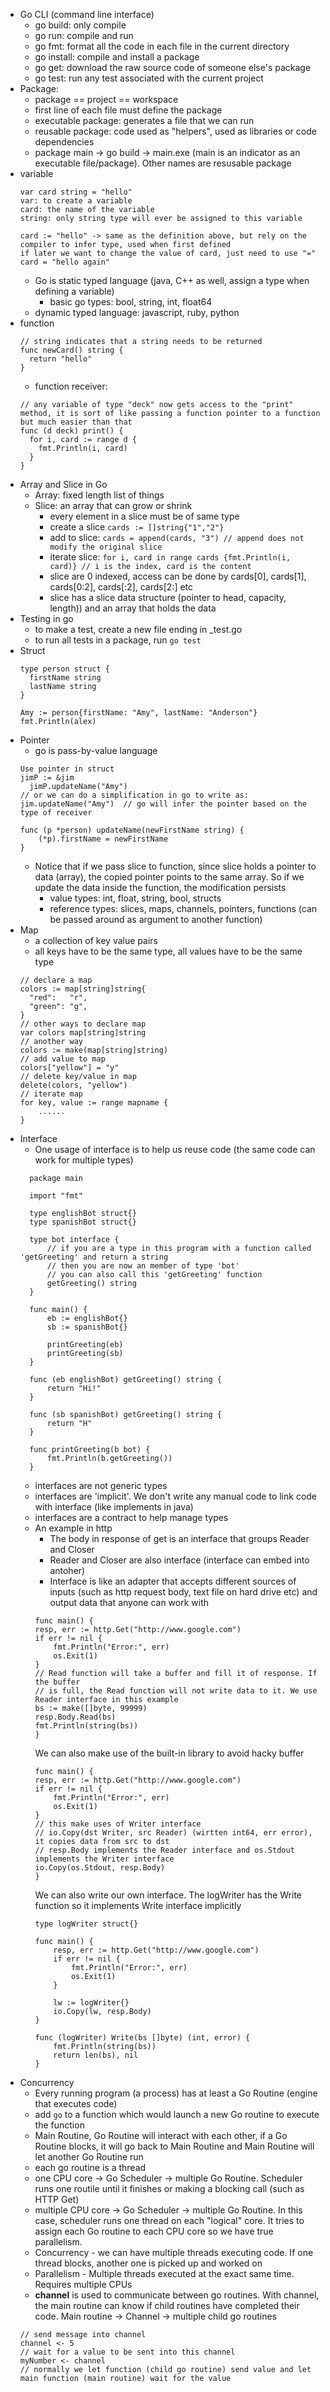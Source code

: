 - Go CLI (command line interface)
  - go build: only compile
  - go run: compile and run
  - go fmt: format all the code in each file in the current directory
  - go install: compile and install a package
  - go get: download the raw source code of someone else's package
  - go test: run any test associated with the current project
- Package:
  - package == project == workspace
  - first line of each file must define the package
  - executable package: generates a file that we can run
  - reusable package: code used as "helpers", used as libraries or code dependencies
  - package main -> go build -> main.exe (main is an indicator as an executable file/package). Other names are resusable package
- variable
  ```
  var card string = "hello"
  var: to create a variable
  card: the name of the variable
  string: only string type will ever be assigned to this variable
  
  card := "hello" -> same as the definition above, but rely on the compiler to infer type, used when first defined
  if later we want to change the value of card, just need to use "="
  card = "hello again"
  ```
  - Go is static typed language (java, C++ as well, assign a type when defining a variable)
    - basic go types: bool, string, int, float64
  - dynamic typed language: javascript, ruby, python
- function
  ```
  // string indicates that a string needs to be returned
  func newCard() string {
    return "hello"
  }
  ```
  - function receiver: 
  ```
  // any variable of type "deck" now gets access to the "print" method, it is sort of like passing a function pointer to a function but much easier than that
  func (d deck) print() {
    for i, card := range d {
      fmt.Println(i, card)
    }
  }
  ```
- Array and Slice in Go
  - Array: fixed length list of things
  - Slice: an array that can grow or shrink
    - every element in a slice must be of same type
    - create a slice ```cards := []string{"1","2"}```
    - add to slice: ```cards = append(cards, "3") // append does not modify the original slice ```
    - iterate slice:  ```for i, card in range cards {fmt.Println(i, card)} // i is the index, card is the content``` 
    - slice are 0 indexed, access can be done by cards[0], cards[1], cards[0:2], cards[:2], cards[2:] etc
    - slice has a slice data structure (pointer to head, capacity, length)) and an array that holds the data
- Testing in go
  - to make a test, create a new file ending in _test.go
  - to run all tests in a package, run ```go test```
- Struct
  ```
  type person struct {
    firstName string
    lastName string
  }
  
  Amy := person{firstName: "Amy", lastName: "Anderson"}
  fmt.Println(alex)
  ```
- Pointer
  - go is pass-by-value language
  ```
  Use pointer in struct
  jimP := &jim
	jimP.updateName("Amy")
  // or we can do a simplification in go to write as:
  jim.updateName("Amy")  // go will infer the pointer based on the type of receiver
  
  func (p *person) updateName(newFirstName string) {
	  (*p).firstName = newFirstName
  }
  ```
  - Notice that if we pass slice to function, since slice holds a pointer to data (array), the copied pointer points to the same array. So if we update the data inside the function, the modification persists
    - value types: int, float, string, bool, structs
    - reference types: slices, maps, channels, pointers, functions (can be passed around as argument to another function)
- Map
  - a collection of key value pairs
  - all keys have to be the same type, all values have to be the same type
  ```
  // declare a map
  colors := map[string]string{
	"red":   "r",
	"green": "g",
  }
  // other ways to declare map
  var colors map[string]string
  // another way
  colors := make(map[string]string)
  // add value to map
  colors["yellow"] = "y"
  // delete key/value in map
  delete(colors, "yellow")
  // iterate map
  for key, value := range mapname {
      ......
  }
  ```
- Interface
  - One usage of interface is to help us reuse code (the same code can work for multiple types)
  ```
    package main

	import "fmt"

	type englishBot struct{}
	type spanishBot struct{}

	type bot interface {
		// if you are a type in this program with a function called 'getGreeting' and return a string
		// then you are now an member of type 'bot'
		// you can also call this 'getGreeting' function
		getGreeting() string
	}

	func main() {
		eb := englishBot{}
		sb := spanishBot{}

		printGreeting(eb)
		printGreeting(sb)
	}

	func (eb englishBot) getGreeting() string {
		return "Hi!"
	}

	func (sb spanishBot) getGreeting() string {
		return "H"
	}

	func printGreeting(b bot) {
		fmt.Println(b.getGreeting())
	}
  ```
  - interfaces are not generic types
  - interfaces are 'implicit'. We don't write any manual code to link code with interface (like implements in java)
  - interfaces are a contract to help manage types
  - An example in http
    - The body in response of get is an interface that groups Reader and Closer
    - Reader and Closer are also interface (interface can embed into antoher)
    - Interface is like an adapter that accepts different sources of inputs (such as http request body, text file on hard drive etc) and output data that anyone can work with
    ```
    func main() {
	resp, err := http.Get("http://www.google.com")
	if err != nil {
		fmt.Println("Error:", err)
		os.Exit(1)
	}
	// Read function will take a buffer and fill it of response. If the buffer
	// is full, the Read function will not write data to it. We use Reader interface in this example
	bs := make([]byte, 99999)
	resp.Body.Read(bs)
	fmt.Println(string(bs))
    }
    ```
    We can also make use of the built-in library to avoid hacky buffer
    ```
    func main() {
	resp, err := http.Get("http://www.google.com")
	if err != nil {
		fmt.Println("Error:", err)
		os.Exit(1)
	}
	// this make uses of Writer interface
	// io.Copy(dst Writer, src Reader) (wirtten int64, err error), it copies data from src to dst
	// resp.Body implements the Reader interface and os.Stdout implements the Writer interface
	io.Copy(os.Stdout, resp.Body)
    }
    ```
    We can also write our own interface. The logWriter has the Write function so it implements Write interface implicitly
    ```
    type logWriter struct{}

	func main() {
		resp, err := http.Get("http://www.google.com")
		if err != nil {
			fmt.Println("Error:", err)
			os.Exit(1)
		}

		lw := logWriter{}
		io.Copy(lw, resp.Body)
	}

	func (logWriter) Write(bs []byte) (int, error) {
		fmt.Println(string(bs))
		return len(bs), nil
	}
    ```
- Concurrency
  - Every running program (a process) has at least a Go Routine (engine that executes code)
  - add ```go``` to a function which would launch a new Go routine to execute the function
  - Main Routine, Go Routine will interact with each other, if a Go Routine blocks, it will go back to Main Routine and Main Routine will let another Go Routine run
  - each go routine is a thread
  - one CPU core -> Go Scheduler -> multiple Go Routine. Scheduler runs one routile until it finishes or making a blocking call (such as HTTP Get)
  - multiple CPU core -> Go Scheduler -> multiple Go Routine. In this case, scheduler runs one thread on each "logical" core. It tries to assign each Go routine to each CPU core so we have true parallelism.
  - Concurrency - we can have multiple threads executing code. If one thread blocks, another one is picked up and worked on
  - Parallelism - Multiple threads executed at the exact same time. Requires multiple CPUs
  - **channel** is used to communicate between go routines. With channel, the main routine can know if child routines have completed their code. Main routine -> Channel -> multiple child go routines
  ```
  // send message into channel
  channel <- 5
  // wait for a value to be sent into this channel
  myNumber <- channel
  // normally we let function (child go routine) send value and let main function (main routine) wait for the value
  ```

